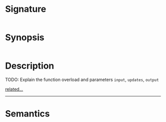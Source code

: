 # Signature
```vikid-signature
```

# Synopsis
```vikid-synopsis
```

# Description
TODO: Explain the function overload and parameters `input`, `updates`, `output`

[related...](http://reactivex.io/documentation/operators/merge.html)

----
# Semantics